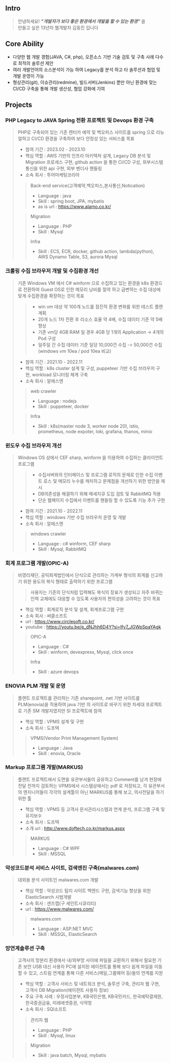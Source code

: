 ## Intro
> 안녕하세요! ***"개발자가 보다 좋은 환경에서 개발을 할 수 있는 환경"*** 을   
> 만들고 싶은 13년차 웹개발자 김동진 입니다

## Core Ability
* 다양한 웹 개발 경험(JAVA, C#, php), 오픈소스 기반 기술 검토 및 구축 사례 다수로 최적의 솔루션 제안
* 여러 개발언어의 소스분석이 가능 하여 Legacy를 분석 하고 타 솔루션과 협업 및 개발 운영이 가능
* 형상관리(git), 이슈관리(redmine), 빌드서버(Jenkins) 뿐만 아닌 환경에 맞는 CI/CD 구축을 통해 개발 생산성, 협업 강화에 기여

## Projects
### PHP Legacy to JAVA Spring 전환 프로젝트 및 Devops 환경 구축

> PHP로 구축되어 있는 기존 렌터카 예약 및 백오피스 사이트를 spring 으로 리뉴얼하고 CI/CD 환경을 구축하여 보다 안정성 있는 서비스를 목표 
>
> - 참여 기간 : 2023.02 - 2023.10
> - 핵심 역할 : AWS 기반의 인프라 아키텍쳐 설계, Legacy DB 분석 및 Migration 프로세스 구현, github action 을 통한 CI/CD 구성, 외부시스템 통신을 위한 api 구현, 외부 벤더사 핸들링
> - 소속 회사 : 투어마케팅코리아
>
>> Back-end service(고객예약,백오피스,본사통신,Notication)
>> - Language : java  
>> - Skill : spring boot, JPA, mybatis
>> - as is url : https://www.alamo.co.kr/
>> 
>
>> Migration
>> - Language : PHP
>> - Skill : Mysql
>>
>> Infra
>> - Skill : ECS, ECR, docker, github action, lambda(python), AWS Dynamo Table, S3, aurora Mysql
>>

### 크롤링 수집 브라우저 개발 및 수집환경 개선

> 기존 Windows VM 에서 C# winform 으로 수집하고 있는 환경을 k8s 환경으로 전환하여 Guest OS로 인한 메모리 낭비를 절약 하고 급변하는 수집 대상에 맞게 수집환경을 확장하는 것이 목표 
>> - win vm 대상 약 100개 노드를 점진적 환경 변화를 위한 테스트 플랜 계획
>> - 20개 노드 1차 전환 후 리소스 효율 약 4배, 수집 데이터 기준 약 5배 향상
>> - 기존 vm당 4GB RAM 일 경우 4GB 당 1개의 Application -> 4개의 Pod 구성
>> - 일주일 간 수집 데이터 기준 일당 10,000건 수집 -> 50,000건 수집(windows vm 10ea / pod 10ea 비교)
> 
> - 참여 기간 : 2021.10 - 2022.11
> - 핵심 역할 : k8s cluster 설계 및 구성, puppeteer 기반 수집 브라우저 구현, workload 모니터링 체계 구축
> - 소속 회사 : 알에스엔
>
>> web crawler
>> - Language : nodejs  
>> - Skill : puppeteer, docker
>> 
>
>> Infra
>> - Skill : k8s(master node 3, worker node 20), istio, prometheus, node expoter, loki, grafana, thanos, minio
>>

### 윈도우 수집 브라우저 개선

> Windows OS 상에서 CEF sharp, winform 을 이용하여 수집하는 클라이언트 프로그램
>> - 수집서버와의 인터페이스 및 프로그램 로직의 문제로 인한 수집 이벤트 로스 및 메모리 누수를 캐치하고 문제점을 개선하기 위한 방안을 제시
>> - DB의존성을 해결하기 위해 메세지큐 도입 검토 및 RabbitMQ 적용
>> - 단순 웹페이지 수집에서 이벤트를 핸들링 할 수 있도록 기능 추가 구현
> 
> - 참여 기간 : 2021.10 - 2022.11
> - 핵심 역할 : windows 기반 수집 브라우저 운영 및 개발
> - 소속 회사 : 알에스엔
>
>> windows crawler
>> - Language : c# winform, CEF sharp  
>> - Skill : Mysql, RabbitMQ
>> 
>

### 회계 프로그램 개발(OPIC-A)

> 비영리재단, 공익회계법인에서 단식으로 관리하는 가계부 형식의 회계를 신고하기 위한 용도의 복식 형태로 출력하기 위한 프로그램
>> 사용자는 기존의 단식처럼 입력해도 복식의 장표가 생성되고
>> 자주 바뀌는 인력 교체에도 대응할 수 있도록 사용자의 편의성을 고려하는 것이 목표
>
> - 핵심 역할 : 회계로직 분석 및 설계, 회계프로그램 구현
> - 소속 회사 : 써클소프트
> - url : https://www.circlesoft.co.kr/
> - youtube : https://youtu.be/e_dNJhh6D4Y?si=Ify7_JGWpSpaYAgk
>
>> OPIC-A
>> - Language : C#  
>> - Skill : winform, devexpress, Mysql, click once
>> 
>
>> Infra
>> - Skill : azure devops
>>

### ENOVIA PLM 개발 및 운영

> 플랜트 프로젝트를 관리하는 기존 sharepoint, .net 기반 사이트를 PLM(enovia)을 적용하여 java 기반 의 사이트로 바꾸기 위한 차세대 프로젝트로 기존 SM 개발자였지만 SI 프로젝트에 참여
>
> - 핵심 역할 : VPMS 설계 및 구현
> - 소속 회사 : 도프텍
>
>> VPMS(Vendor Print Management System)
>> - Language : Java  
>> - Skill : enovia, Oracle
>> 
>

### Markup 프로그램 개발(MARKUS)

> 플랜트 프로젝트에서 도면을 유관부서들이 공유하고 Comment를 남겨 현장에 전달 전까지 검토하는 VPMS에서 시스템상에서는 pdf 로 저장되고, 각 유관부서의 엔지니어들이 각각의 설계툴이 아닌 MARKUS를 통해 보고, 의사전달을 하기 위한 툴
>
> - 핵심 역할 : VPMS 등 고객사 문서관리시스템과 연계 분석, 프로그램 구축 및 유지보수
> - 소속 회사 : 도프텍
> - 소개 url : http://www.doftech.co.kr/markus.aspx
>
>> MARKUS
>> - Language : C# WPF  
>> - Skill : MSSQL
>> 
>

### 악성코드분석 서비스 사이트, 검색엔진 구축(malwares.com)

> 대외용 분석 사이트인 malwares.com 개발
>
> - 핵심 역할 : 악성코드 탐지 사이트 백엔드 구현, 검색기능 향상을 위한 ElasticSearch 시범개발
> - 소속 회사 : 샌즈랩(구 세인트시큐리티)
> - url : https://www.malwares.com/
>
>> malwares.com
>> - Language : ASP.NET MVC  
>> - Skill : MSSQL, ElasticSearch
>> 
>

### 망연계솔루션 구축

> 고객사의 망분리 환경에서 내/외부망 사이에 파일을 교환하기 위해서 필요한 기존 보안 USB 대신 사용자 PC에 설치된 에이젼트를 통해 보다 쉽게 파일을 이동 할 수 있고, 스트림 연계를 통해 다른 서비스(메일,그룹웨어 등)들의 연계를 지원
>
> - 핵심 역할 : 고객사 서비스 및 네트워크 분석, 솔루션 구축, 관리자 웹 구현, 고객사 DB Migration(에이젼트 사용자 정보)
> - 주요 구축 사례 : 우정사업본부, KB국민은행, KB국민카드, 한국예탁결제원, 한국증권금융, 미래에셋증권, 식약청
> - 소속 회사 : SQI소프트
>
>> 관리자 웹
>> - Language : PHP  
>> - Skill : Mysql, linux
>> 
>
>> Migration
>> - Skill : java batch, Mysql, mybatis
>>
